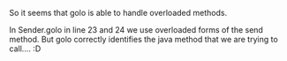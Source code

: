 So it seems that golo is able to handle overloaded methods.

In Sender.golo in line 23 and 24 we use overloaded forms of the send method. But golo correctly identifies the java method that we are trying to call.... :D